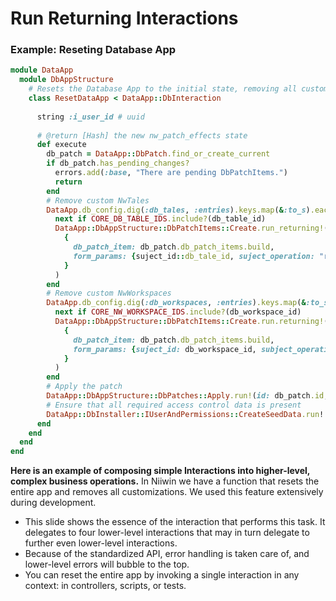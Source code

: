 # Run Returning Interactions

### Example: Reseting Database App

```ruby
module DataApp
  module DbAppStructure
    # Resets the Database App to the initial state, removing all custom DbTales and DbWorkspaces
    class ResetDataApp < DataApp::DbInteraction
      
      string :i_user_id # uuid
      
      # @return [Hash] the new nw_patch_effects state
      def execute
        db_patch = DataApp::DbPatch.find_or_create_current
        if db_patch.has_pending_changes?
          errors.add(:base, "There are pending DbPatchItems.")
          return
        end
        # Remove custom NwTales
        DataApp.db_config.dig(:db_tales, :entries).keys.map(&:to_s).each do |db_table_id|
          next if CORE_DB_TABLE_IDS.include?(db_table_id)
          DataApp::DbAppStructure::DbPatchItems::Create.run_returning!(
            {
              db_patch_item: db_patch.db_patch_items.build,
              form_params: {suject_id::db_tale_id, suject_operation: "remove"}
            }
          )
        end
        # Remove custom NwWorkspaces
        DataApp.db_config.dig(:db_workspaces, :entries).keys.map(&:to_s).each do |db_workspace_id|
          next if CORE_NW_WORKSPACE_IDS.include?(db_workspace_id)
          DataApp::DbAppStructure::DbPatchItems::Create.run.returning!(
            {
              db_patch_item: db_patch.db_patch_items.build,
              form_params: {suject_id: db_workspace_id, subject_operation: "remove"}
            }
          )
        end
        # Apply the patch
        DataApp::DbAppStructure::DbPatches::Apply.run!(id: db_patch.id, i_user_id: i_user_id)
        # Ensure that all required access control data is present
        DataApp::DbInstaller::IUserAndPermissions::CreateSeedData.run!
      end
    end
  end
end
```

**Here is an example of composing simple Interactions into higher-level, complex business operations.** In Niiwin we have a function that resets the entire app and removes all customizations. We used this feature extensively during development.

- This slide shows the essence of the interaction that performs this task. It delegates to four lower-level interactions that may in turn delegate to further even lower-level interactions.
- Because of the standardized API, error handling is taken care of, and lower-level errors will bubble to the top.
- You can reset the entire app by invoking a single interaction in any context: in controllers, scripts, or tests.
